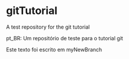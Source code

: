 gitTutorial
===========

A test repository for the git tutorial

pt_BR: Um repositório de teste para o tutorial git

Este texto foi escrito em myNewBranch